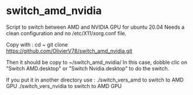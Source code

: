 # switch_amd_nvidia
Script to switch between AMD and NVIDIA GPU for ubuntu 20.04
Needs a clean configuration and no /etc/X11/xorg.conf file.

Copy with :
  cd ~
  git clone https://github.com/OlivierV78/switch_amd_nvidia.git

Then it should be copy to ~/switch_amd_nvidia/
In this case, dobble clic on "Switch AMD.desktop" or "Switch Nvidia.desktop" to do the switch.

If you put it in another directory use :
  ./switch_vers_amd to switch to AMD GPU
  ./switch_vers_nvidia to switch to AMD GPU
